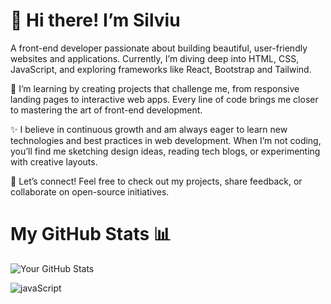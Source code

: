 
 # 👋 Hi there! I’m Silviu 
 
 A front-end developer passionate about building beautiful, user-friendly websites and applications. Currently, I’m diving deep into HTML, CSS, JavaScript, and exploring frameworks like React, Bootstrap and Tailwind.

🌱 I’m learning by creating projects that challenge me, from responsive landing pages to interactive web apps. Every line of code brings me closer to mastering the art of front-end development.

✨ I believe in continuous growth and am always eager to learn new technologies and best practices in web development. When I’m not coding, you’ll find me sketching design ideas, reading tech blogs, or experimenting with creative layouts.

🚀 Let’s connect! Feel free to check out my projects, share feedback, or collaborate on open-source initiatives.







# My GitHub Stats 📊

![Your GitHub Stats](https://github-readme-stats.vercel.app/api?username=Miron-silviu&theme=radical)


[](https://github-readme-stats.vercel.app/api/top-langs/?username=Miron-Silviu&layout=compact&theme=radical)


![javaScript](https://github-readme-stats.vercel.app/api/top-langs/?username=Miron-Silviu&layout=compact&theme=radicalv=1)






<!--
**Miron-Silviu/Miron-Silviu** is a ✨ _special_ ✨ repository because its `README.md` (this file) appears on your GitHub profile.

Here are some ideas to get you started:


